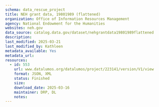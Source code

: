```yaml
---
schema: data_rescue_project 
title: NEH grant data, 19801989 (flattened)
organization: Office of Information Resources Management
agency: National Endowment for the Humanities
websites: neh.gov
data_source: catalog.data.gov/dataset/nehgrantdata19801989flattened
description: 
last_modified: 2025-03-21
last_modified_by: Kathleen
metadata_available: Yes
metadata_url: 
resources:
  - id: 553
    url: www.datalumos.org/datalumos/project/223141/version/V1/view
    format: JSON, XML
    status: Finished
    size: 
    download_date: 2025-03-16
    maintainer: DRP, DL
    notes: 
---
```

